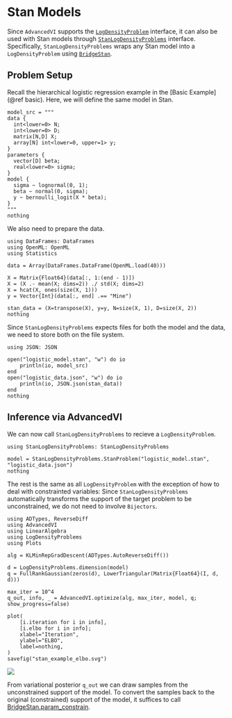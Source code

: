 # Stan Models

Since `AdvancedVI` supports the [`LogDensityProblem`](https://github.com/tpapp/LogDensityProblems.jl) interface, it can also be used with Stan models through [`StanLogDensityProblems`](https://github.com/sethaxen/StanLogDensityProblems.jl) interface.
Specifically, `StanLogDensityProblems` wraps any Stan model into a `LogDensityProblem` using [`BridgeStan`](https://github.com/roualdes/bridgestan).

## Problem Setup

Recall the hierarchical logistic regression example in the [Basic Example](@ref basic).
Here, we will define the same model in Stan.

```@example stan
model_src = """
data {
  int<lower=0> N;
  int<lower=0> D;
  matrix[N,D] X;
  array[N] int<lower=0, upper=1> y;
}
parameters {
  vector[D] beta;
  real<lower=0> sigma;
}
model {
  sigma ~ lognormal(0, 1);
  beta ~ normal(0, sigma);
  y ~ bernoulli_logit(X * beta);
}
"""
nothing
```

We also need to prepare the data.

```@example stan
using DataFrames: DataFrames
using OpenML: OpenML
using Statistics

data = Array(DataFrames.DataFrame(OpenML.load(40)))

X = Matrix{Float64}(data[:, 1:(end - 1)])
X = (X .- mean(X; dims=2)) ./ std(X; dims=2)
X = hcat(X, ones(size(X, 1)))
y = Vector{Int}(data[:, end] .== "Mine")

stan_data = (X=transpose(X), y=y, N=size(X, 1), D=size(X, 2))
nothing
```

Since `StanLogDensityProblems` expects files for both the model and the data, we need to store both on the file system.

```@example stan
using JSON: JSON

open("logistic_model.stan", "w") do io
    println(io, model_src)
end
open("logistic_data.json", "w") do io
    println(io, JSON.json(stan_data))
end
nothing
```

## Inference via AdvancedVI

We can now call `StanLogDensityProblems` to recieve a `LogDensityProblem`.

```@example stan
using StanLogDensityProblems: StanLogDensityProblems

model = StanLogDensityProblems.StanProblem("logistic_model.stan", "logistic_data.json")
nothing
```

The rest is the same as all `LogDensityProblem` with the exception of how to deal with constrainted variables: Since `StanLogDensityProblems` automatically transforms the support of the target problem to be unconstrained, we do not need to involve `Bijectors`.

```@example stan
using ADTypes, ReverseDiff
using AdvancedVI
using LinearAlgebra
using LogDensityProblems
using Plots

alg = KLMinRepGradDescent(ADTypes.AutoReverseDiff())

d = LogDensityProblems.dimension(model)
q = FullRankGaussian(zeros(d), LowerTriangular(Matrix{Float64}(I, d, d)))

max_iter = 10^4
q_out, info, _ = AdvancedVI.optimize(alg, max_iter, model, q; show_progress=false)

plot(
    [i.iteration for i in info],
    [i.elbo for i in info];
    xlabel="Iteration",
    ylabel="ELBO",
    label=nothing,
)
savefig("stan_example_elbo.svg")
```

![](stan_example_elbo.svg)

From variational posterior `q_out` we can draw samples from the unconstrained support of the model.
To convert the samples back to the original (constrained) support of the model, it suffices to call [BridgeStan.param_constrain](https://roualdes.us/bridgestan/latest/languages/julia.html#BridgeStan.param_constrain).
